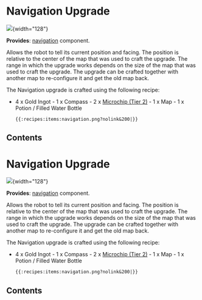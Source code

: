 # Navigation Upgrade

![](/items/navigation_upgrade.png){width="128"}

**Provides**: [navigation](/component/navigation) component.

Allows the robot to tell its current position and facing. The position
is relative to the center of the map that was used to craft the upgrade.
The range in which the upgrade works depends on the size of the map that
was used to craft the upgrade. The upgrade can be crafted together with
another map to re-configure it and get the old map back.

The Navigation upgrade is crafted using the following recipe:

- 4 x Gold Ingot - 1 x Compass - 2 x [Microchip (Tier
2)](/item/materials) - 1 x Map - 1 x Potion / Filled Water Bottle

      {{:recipes:items:navigation.png?nolink&200|}}

## Contents

# Navigation Upgrade

![](/items/navigation_upgrade.png){width="128"}

**Provides**: [navigation](/component/navigation) component.

Allows the robot to tell its current position and facing. The position
is relative to the center of the map that was used to craft the upgrade.
The range in which the upgrade works depends on the size of the map that
was used to craft the upgrade. The upgrade can be crafted together with
another map to re-configure it and get the old map back.

The Navigation upgrade is crafted using the following recipe:

- 4 x Gold Ingot - 1 x Compass - 2 x [Microchip (Tier
2)](/item/materials) - 1 x Map - 1 x Potion / Filled Water Bottle

      {{:recipes:items:navigation.png?nolink&200|}}

## Contents

